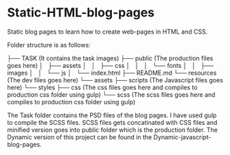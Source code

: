 # Static-HTML-blog-pages
Static blog pages to learn how to create web-pages in HTML and CSS.

Folder structure is as follows:

├── TASK                  (It contains the task images)
├── public                (The production files goes here)
│   ├── assets
│   │   ├── css
│   │   │   └── fonts
│   │   ├── images
│   │   └── js
│   └── index.html
├── README.md
└── resources             (The dev files goes here)
    └── assets
        ├── scripts       (The Javascript files goes here)
        └── styles
            ├── css       (The css files goes here and compiles to production css folder using gulp)
            └── scss      (The scss files goes here and compiles to production css folder using gulp)

The Task folder contains the PSD files of the blog pages.
I have used gulp to compile the SCSS files.
SCSS files gets concatinated with CSS files and minified version goes into public folder which is the production folder.
The Dynamic version of this project can be found in the Dynamic-javascript-blog-pages.